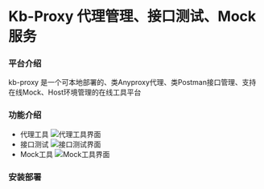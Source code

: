 # Kb-Proxy 代理管理、接口测试、Mock服务

### 平台介绍
kb-proxy 是一个可本地部署的、类Anyproxy代理、类Postman接口管理、支持在线Mock、Host环境管理的在线工具平台

### 功能介绍
- 代理工具
![代理工具界面](https://img-blog.csdnimg.cn/20190726111636280.gif)
- 接口测试
![接口测试界面](https://img-blog.csdnimg.cn/20190726122142396.gif)
- Mock工具
![Mock工具界面](https://img-blog.csdnimg.cn/20190726122614343.gif)

### 安装部署
